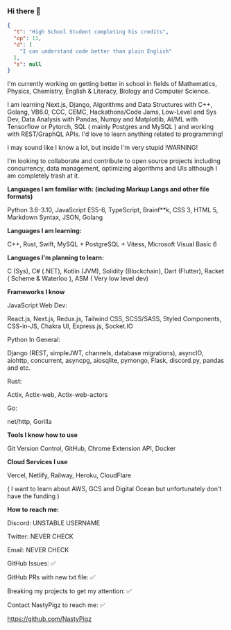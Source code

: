 ### Hi there 👋

```json
{
  "t": "High School Student completing his credits",
  "op": 11,
  "d": [
    "I can understand code better than plain English"
  ],
  "s": null
}
```

I'm currently working on getting better in school in fields of Mathematics, Physics, Chemistry, English & Literacy, Biology and Computer Science.

I am learning Next.js, Django, Algorithms and Data Structures with C++, Golang, VB6.0, CCC, CEMC, Hackathons/Code Jams, Low-Level and Sys Dev, Data Analysis with Pandas, Numpy and Matplotlib, AI/ML with Tensorflow or Pytorch, SQL ( mainly Postgres and MySQL ) and working with REST/GraphQL APIs. I'd love to learn anything related to programming!

I may sound like I know a lot, but inside I'm very stupid !WARNING!

I'm looking to collaborate and contribute to open source projects including concurrency, data management, optimizing algorithms and UIs although I am completely trash at it.

**Languages I am familiar with: (including Markup Langs and other file formats)**

Python 3.6-3.10, JavaScript ES5-6, TypeScript, Brainf\*\*k, CSS 3, HTML 5, Markdown Syntax, JSON, Golang

**Languages I am learning:**

C++, Rust, Swift, MySQL + PostgreSQL + Vitess, Microsoft Visual Basic 6

**Languages I'm planning to learn:**

C (Sys), C# (.NET), Kotlin (JVM), Solidity (Blockchain), Dart (Flutter), Racket ( Scheme & Waterloo ), ASM ( Very low level dev)

**Frameworks I know**

JavaScript Web Dev:

React.js, Next.js, Redux.js, Tailwind CSS, SCSS/SASS, Styled Components, CSS-in-JS, Chakra UI, Express.js, Socket.IO

Python In General:

Django (REST, simpleJWT, channels, database migrations), asyncIO, aiohttp, concurrent, asyncpg, aiosqlite, pymongo, Flask, discord.py, pandas and etc.

Rust:

Actix, Actix-web, Actix-web-actors

Go:

net/http, Gorilla

**Tools I know how to use**

Git Version Control, GitHub, Chrome Extension API, Docker

**Cloud Services I use**

Vercel, Netlify, Railway, Heroku, CloudFlare

( I want to learn about AWS, GCS and Digital Ocean but unfortunately don't have the funding )

**How to reach me:**

Discord: UNSTABLE USERNAME

Twitter: NEVER CHECK

Email: NEVER CHECK

GitHub Issues: ✅

GitHub PRs with new txt file: ✅

Breaking my projects to get my attention: ✅

Contact NastyPigz to reach me: ✅

https://github.com/NastyPigz

<!--
**PullStackPigDev/PullStackPigDev** is a ✨ _special_ ✨ repository because its `README.md` (this file) appears on your GitHub profile.

Here are some ideas to get you started:

- 🔭 I’m currently working on **get my highschool credits**
- 🌱 I’m currently learning ...
- 👯 I’m looking to collaborate on ...
- 🤔 I’m looking for help with ...
- 💬 Ask me about ...
- 📫 How to reach me: ...
- 😄 Pronouns: ...
- ⚡ Fun fact: ...
-->
